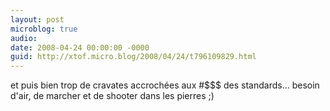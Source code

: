 ```yaml
---
layout: post
microblog: true
audio: 
date: 2008-04-24 00:00:00 -0000
guid: http://xtof.micro.blog/2008/04/24/t796109829.html
---
```

et puis bien trop de cravates accrochées aux #$$$ des standards... besoin d'air, de marcher et de shooter dans les pierres ;)
